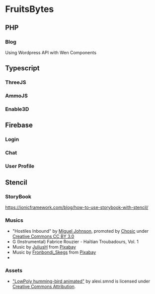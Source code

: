 # FruitsBytes

## PHP
### Blog
Using Wordpress API with Wen Components

## Typescript
### ThreeJS
### AmmoJS
### Enable3D


## Firebase
### Login
### Chat
### User Profile

## Stencil

### StoryBook
https://ionicframework.com/blog/how-to-use-storybook-with-stencil/

### Musics


- "Hostiles Inbound" by [Miguel Johnson]( https://soundcloud.com/migueljohnsonmjmusic), promoted by [Chosic](https://www.chosic.com/free-music/all/) under [Creative Commons CC BY 3.0](https://creativecommons.org/licenses/by/3.0/)
- G (Instrumental) Fabrice Rouzier - Haïtian Troubadours, Vol. 1
- Music by <a href="/users/juliush-3921568/?tab=audio&amp;utm_source=link-attribution&amp;utm_medium=referral&amp;utm_campaign=audio&amp;utm_content=8052">JuliusH</a> from <a href="https://pixabay.com/?utm_source=link-attribution&amp;utm_medium=referral&amp;utm_campaign=music&amp;utm_content=8052">Pixabay</a>
- Music by <a href="/users/fronbondi_skegs-23154649/?tab=audio&amp;utm_source=link-attribution&amp;utm_medium=referral&amp;utm_campaign=audio&amp;utm_content=10576">Fronbondi_Skegs</a> from <a href="https://pixabay.com/?utm_source=link-attribution&amp;utm_medium=referral&amp;utm_campaign=music&amp;utm_content=10576">Pixabay</a>
-
### Assets

- ["LowPoly humming-bird animated"](https://skfb.ly/o9YBx) by alexi.smnd is licensed under [Creative Commons Attribution](http://creativecommons.org/licenses/by/4.0/).

